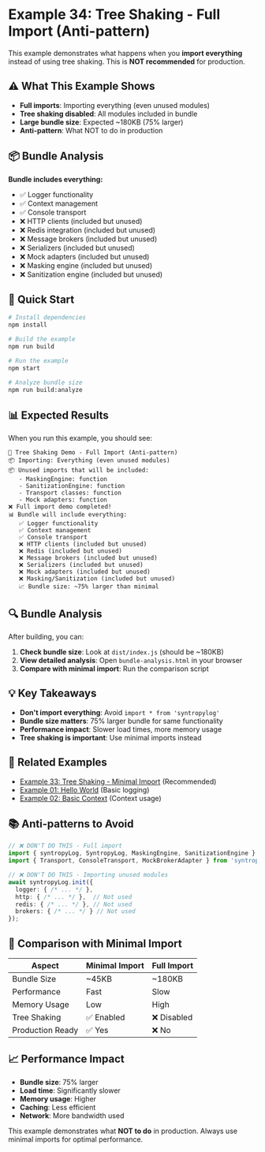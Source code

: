 # Example 34: Tree Shaking - Full Import (Anti-pattern)

This example demonstrates what happens when you **import everything** instead of using tree shaking. This is **NOT recommended** for production.

## ⚠️ What This Example Shows

- **Full imports**: Importing everything (even unused modules)
- **Tree shaking disabled**: All modules included in bundle
- **Large bundle size**: Expected ~180KB (75% larger)
- **Anti-pattern**: What NOT to do in production

## 📦 Bundle Analysis

**Bundle includes everything:**
- ✅ Logger functionality
- ✅ Context management
- ✅ Console transport
- ❌ HTTP clients (included but unused)
- ❌ Redis integration (included but unused)
- ❌ Message brokers (included but unused)
- ❌ Serializers (included but unused)
- ❌ Mock adapters (included but unused)
- ❌ Masking engine (included but unused)
- ❌ Sanitization engine (included but unused)

## 🚀 Quick Start

```bash
# Install dependencies
npm install

# Build the example
npm run build

# Run the example
npm start

# Analyze bundle size
npm run build:analyze
```

## 📊 Expected Results

When you run this example, you should see:

```
🌳 Tree Shaking Demo - Full Import (Anti-pattern)
📦 Importing: Everything (even unused modules)
📦 Unused imports that will be included:
   - MaskingEngine: function
   - SanitizationEngine: function
   - Transport classes: function
   - Mock adapters: function
❌ Full import demo completed!
📊 Bundle will include everything:
   ✅ Logger functionality
   ✅ Context management
   ✅ Console transport
   ❌ HTTP clients (included but unused)
   ❌ Redis (included but unused)
   ❌ Message brokers (included but unused)
   ❌ Serializers (included but unused)
   ❌ Mock adapters (included but unused)
   ❌ Masking/Sanitization (included but unused)
   📈 Bundle size: ~75% larger than minimal
```

## 🔍 Bundle Analysis

After building, you can:

1. **Check bundle size**: Look at `dist/index.js` (should be ~180KB)
2. **View detailed analysis**: Open `bundle-analysis.html` in your browser
3. **Compare with minimal import**: Run the comparison script

## 💡 Key Takeaways

- **Don't import everything**: Avoid `import * from 'syntropylog'`
- **Bundle size matters**: 75% larger bundle for same functionality
- **Performance impact**: Slower load times, more memory usage
- **Tree shaking is important**: Use minimal imports instead

## 🔗 Related Examples

- [Example 33: Tree Shaking - Minimal Import](../33-tree-shaking-minimal/) (Recommended)
- [Example 01: Hello World](../01-hello-world/) (Basic logging)
- [Example 02: Basic Context](../02-basic-context/) (Context usage)

## 📚 Anti-patterns to Avoid

```typescript
// ❌ DON'T DO THIS - Full import
import { syntropyLog, SyntropyLog, MaskingEngine, SanitizationEngine } from 'syntropylog';
import { Transport, ConsoleTransport, MockBrokerAdapter } from 'syntropylog';

// ❌ DON'T DO THIS - Importing unused modules
await syntropyLog.init({
  logger: { /* ... */ },
  http: { /* ... */ },  // Not used
  redis: { /* ... */ }, // Not used
  brokers: { /* ... */ } // Not used
});
```

## 🎯 Comparison with Minimal Import

| Aspect | Minimal Import | Full Import |
|--------|----------------|-------------|
| Bundle Size | ~45KB | ~180KB |
| Performance | Fast | Slow |
| Memory Usage | Low | High |
| Tree Shaking | ✅ Enabled | ❌ Disabled |
| Production Ready | ✅ Yes | ❌ No |

## 📈 Performance Impact

- **Bundle size**: 75% larger
- **Load time**: Significantly slower
- **Memory usage**: Higher
- **Caching**: Less efficient
- **Network**: More bandwidth used

This example demonstrates what **NOT to do** in production. Always use minimal imports for optimal performance. 